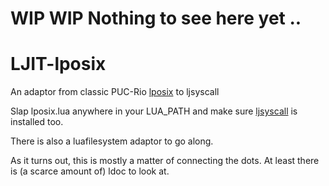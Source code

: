 # WIP WIP Nothing to see here yet ..

# LJIT-lposix
An adaptor from classic PUC-Rio [lposix](http://webserver2.tecgraf.puc-rio.br/~lhf/ftp/lua/#lposix) to ljsyscall

Slap lposix.lua anywhere in your LUA_PATH and make sure [ljsyscall](https://github.com/justincormack/ljsyscall) is installed too.

There is also a luafilesystem adaptor to go along.

As it turns out, this is mostly a matter of connecting the dots. At least there is (a scarce amount
of) ldoc to look at.

